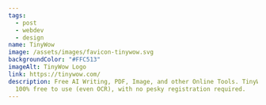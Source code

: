 ```yaml
---
tags:
  - post
  - webdev
  - design
name: TinyWow
image: /assets/images/favicon-tinywow.svg
backgroundColor: "#FFC513"
imageAlt: TinyWow Logo
link: https://tinywow.com/
description: Free AI Writing, PDF, Image, and other Online Tools. TinyWow is
  100% free to use (even OCR), with no pesky registration required.
---
```

